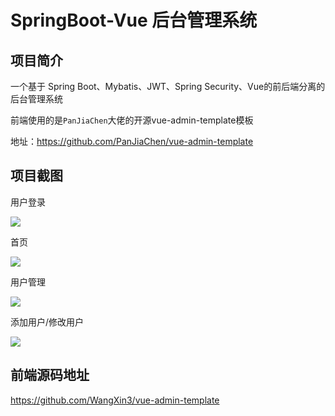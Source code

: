 # SpringBoot-Vue 后台管理系统

## 项目简介
一个基于 Spring Boot、Mybatis、JWT、Spring Security、Vue的前后端分离的后台管理系统

前端使用的是`PanJiaChen`大佬的开源vue-admin-template模板

地址：https://github.com/PanJiaChen/vue-admin-template

## 项目截图

用户登录

![](https://i.loli.net/2020/05/04/7MApaXswf3TBQYU.png)

首页

![](https://i.loli.net/2020/05/04/leWIaowBTsj4Suf.png)

用户管理

![](https://i.loli.net/2020/05/04/RrbX7E1cZxQ2YGn.png)

添加用户/修改用户

![](https://i.loli.net/2020/05/04/PTpgjDWlvmG5hCd.png)



## 前端源码地址

https://github.com/WangXin3/vue-admin-template